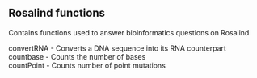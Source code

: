 ## Rosalind functions
Contains functions used to answer bioinformatics questions on Rosalind

convertRNA - Converts a DNA sequence into its RNA counterpart</br>
countbase - Counts the number of bases</br>
countPoint - Counts number of point mutations</br> 